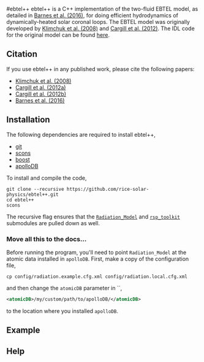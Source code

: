 #ebtel++
ebtel++ is a C++ implementation of the two-fluid EBTEL model, as detailed in [Barnes et al. (2016)](http://adsabs.harvard.edu/abs/2016arXiv160804776B), for doing efficient hydrodynamics of dynamically-heated solar coronal loops. The EBTEL model was originally developed by [Klimchuk et al. (2008)](http://adsabs.harvard.edu/abs/2008ApJ...682.1351K) and [Cargill et al. (2012)](http://adsabs.harvard.edu/abs/2012ApJ...752..161C). The IDL code for the original model can be found [here](https://github.com/rice-solar-physics/EBTEL).

## Citation
If you use ebtel++ in any published work, please cite the following papers:

* [Klimchuk et al. (2008)](http://adsabs.harvard.edu/abs/2008ApJ...682.1351K)
* [Cargill et al. (2012a)](http://adsabs.harvard.edu/abs/2012ApJ...752..161C)
* [Cargill et al. (2012b)](http://adsabs.harvard.edu/abs/2012ApJ...758....5C)
* [Barnes et al. (2016)](http://adsabs.harvard.edu/abs/2016arXiv160804776B)

## Installation
The following dependencies are required to install ebtel++,

* [git]()
* [scons]()
* [boost]()
* [apolloDB]()

To install and compile the code,
```Shell
git clone --recursive https://github.com/rice-solar-physics/ebtel++.git
cd ebtel++
scons
```
The recursive flag ensures that the [`Radiation_Model`]() and [`rsp_toolkit`]() submodules are pulled down as well.

### Move all this to the docs...

Before running the program, you'll need to point `Radiation_Model` at the atomic data installed in `apolloDB`. First, make a copy of the configuration file,
```Shell
cp config/radiation.example.cfg.xml config/radiation.local.cfg.xml
```
and then change the `atomicDB` parameter in ``,
```XML
<atomicDB>/my/custom/path/to/apolloDB/</atomicDB>
```
to the location where you installed `apolloDB`.

## Example

## Help
